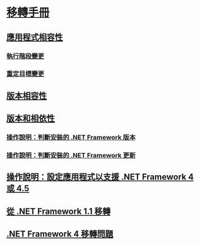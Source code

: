 # [移轉手冊](index.md)
## [應用程式相容性](application-compatibility.md)
### [執行階段變更](runtime/index.md)
### [重定目標變更](retargeting/index.md)
## [版本相容性](version-compatibility.md)
## [版本和相依性](versions-and-dependencies.md)
### [操作說明：判斷安裝的 .NET Framework 版本](how-to-determine-which-versions-are-installed.md)
### [操作說明：判斷安裝的 .NET Framework 更新](how-to-determine-which-net-framework-updates-are-installed.md)
## [操作說明：設定應用程式以支援 .NET Framework 4 或 4.5](how-to-configure-an-app-to-support-net-framework-4-or-4-5.md)
## [從 .NET Framework 1.1 移轉](migrating-from-the-net-framework-1-1.md)
## [.NET Framework 4 移轉問題](net-framework-4-migration-issues.md)
